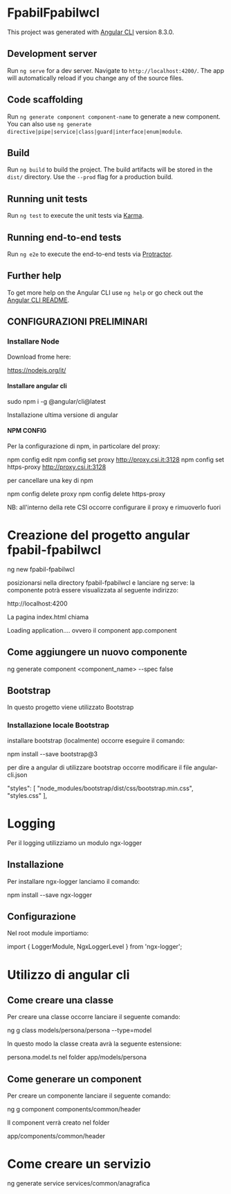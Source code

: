 # FpabilFpabilwcl

This project was generated with [Angular CLI](https://github.com/angular/angular-cli) version 8.3.0.

## Development server

Run `ng serve` for a dev server. Navigate to `http://localhost:4200/`. The app will automatically reload if you change any of the source files.

## Code scaffolding

Run `ng generate component component-name` to generate a new component. You can also use `ng generate directive|pipe|service|class|guard|interface|enum|module`.

## Build

Run `ng build` to build the project. The build artifacts will be stored in the `dist/` directory. Use the `--prod` flag for a production build.

## Running unit tests

Run `ng test` to execute the unit tests via [Karma](https://karma-runner.github.io).

## Running end-to-end tests

Run `ng e2e` to execute the end-to-end tests via [Protractor](http://www.protractortest.org/).

## Further help

To get more help on the Angular CLI use `ng help` or go check out the [Angular CLI README](https://github.com/angular/angular-cli/blob/master/README.md).



## CONFIGURAZIONI PRELIMINARI
### Installare Node 

Download frome here: 

https://nodejs.org/it/

#### Installare angular cli
    
sudo npm i -g @angular/cli@latest

Installazione ultima versione di angular

#### NPM CONFIG

Per la configurazione di npm, in particolare del proxy:

npm config edit
npm config set proxy http://proxy.csi.it:3128
npm config set https-proxy http://proxy.csi.it:3128

per cancellare una key di npm

npm config delete proxy
npm config delete https-proxy

NB: all'interno della rete CSI occorre configurare il proxy e rimuoverlo fuori


# Creazione del progetto angular fpabil-fpabilwcl

ng new fpabil-fpabilwcl

posizionarsi nella directory  fpabil-fpabilwcl e lanciare ng serve: la componente potrà essere visualizzata al seguente indirizzo:

http://localhost:4200


La pagina index.html chiama 

<app-root>Loading application....</app-root>  ovvero il component app.component

## Come aggiungere un nuovo componente

ng generate component <component_name> --spec false

## Bootstrap

In questo progetto viene utilizzato Bootstrap 

### Installazione locale Bootstrap
installare bootstrap (localmente) occorre eseguire il comando:

npm install --save bootstrap@3

per dire a angular di utilizzare bootstrap occorre modificare il file angular-cli.json

"styles": [
    "node_modules/bootstrap/dist/css/bootstrap.min.css",
    "styles.css"
],


# Logging 

Per il logging utilizziamo un modulo ngx-logger

## Installazione

Per installare ngx-logger lanciamo il comando:

npm install --save ngx-logger

## Configurazione

Nel root module importiamo:

import { LoggerModule, NgxLoggerLevel } from 'ngx-logger';


# Utilizzo di angular cli

## Come creare una classe 

Per creare una classe occorre lanciare il seguente comando:

ng g class models/persona/persona --type=model

In questo modo la classe creata avrà la seguente estensione:

persona.model.ts nel folder app/models/persona

## Come generare un component
Per creare un componente lanciare il seguente comando:

ng g component components/common/header 

Il component verrà creato nel folder

app/components/common/header 

# Come creare un servizio

ng generate service services/common/anagrafica
